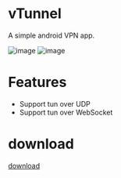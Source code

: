 # vTunnel

A simple android VPN app.

![image](https://img.shields.io/badge/License-MIT-orange)
![image](https://img.shields.io/badge/License-Anti--996-red)

# Features
* Support tun over UDP
* Support tun over WebSocket

# download
[download](https://github.com/net-byte/vTunnel/releases)

